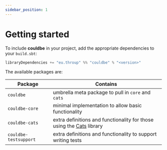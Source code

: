 ```yaml
---
sidebar_position: 1
---
```


# Getting started

To include **couldbe** in your project, add the appropriate dependencies to your `build.sbt`:

```scala
libraryDependencies += "eu.throup" %% "couldbe" % "<version>"
```

The available packages are:

| Package               | Contains                                                                                            |
| --------------------- |---------------------------------------------------------------------------------------------------- |
| `couldbe`             | umbrella meta package to pull in `core` and `cats`                                                  |
| `couldbe-core`        | minimal implementation to allow basic functionality                                                 |
| `couldbe-cats`        | extra definitions and functionality for those using the [Cats](https://typelevel.org/cats/) library |
| `couldbe-testsupport` | extra definitions and functionality to support writing tests                                        |
